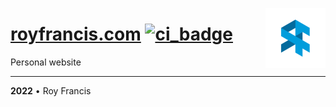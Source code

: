 <a href="https://royfrancis.com"><img src="assets/images/android-chrome-192x192.png" align="right" width="96" height="96"></a>

# [royfrancis.com](https://royfrancis.com) [![ci_badge](https://github.com/royfrancis/royfrancis.github.io/workflows/build/badge.svg)](https://github.com/royfrancis/royfrancis.github.io/actions?workflow=build)

Personal website

---

**2022** • Roy Francis
